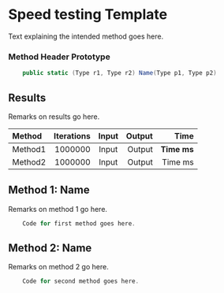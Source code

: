 # Speed testing Template

Text explaining the intended method goes here.

### Method Header Prototype

```c#
    public static (Type r1, Type r2) Name(Type p1, Type p2)
```

## Results

Remarks on results go here.

| Method | Iterations | Input | Output | Time |
|:---|---:|:---:|---:|---:|
| Method1 | 1000000 | Input | Output | **Time ms** |
| Method2 | 1000000 | Input | Output | Time ms |

## Method 1: Name

Remarks on method 1 go here.

```c#
    Code for first method goes here.
```

## Method 2: Name

Remarks on method 2 go here.

```c#
    Code for second method goes here.
```
